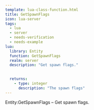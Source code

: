 ```yaml
---
template: lua-class-function.html
title: GetSpawnFlags
icon: lua-server
tags:
  - lua
  - server
  - needs-verification
  - needs-example
lua:
  library: Entity
  function: GetSpawnFlags
  realm: server
  description: "Get spawn flags."
  
  
  returns:
    - type: integer
      description: "The spawn flags"
---
```


<div class="lua__search__keywords">
Entity:GetSpawnFlags &#x2013; Get spawn flags.
</div>

